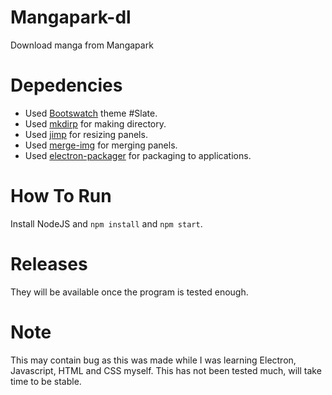 # Mangapark-dl
Download manga from Mangapark

# Depedencies

* Used [Bootswatch](https://bootswatch.com/) theme #Slate.
* Used [mkdirp](https://www.npmjs.com/package/mkdirp) for making directory.
* Used [jimp](https://www.npmjs.com/package/jimp) for resizing panels.
* Used [merge-img](https://www.npmjs.com/package/merge-img) for merging panels.
* Used [electron-packager](https://www.npmjs.com/package/electron-packager) for packaging to applications.

# How To Run

Install NodeJS and `npm install` and `npm start`.

# Releases

They will be available once the program is tested enough.

# Note

This may contain bug as this was made while I was learning Electron, Javascript, HTML and CSS myself.
This has not been tested much, will take time to be stable.